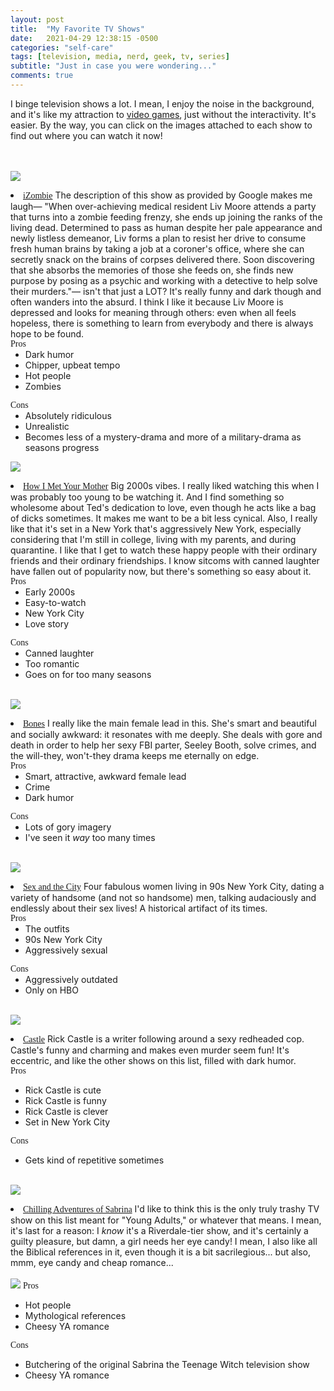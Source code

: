 ```yaml
---
layout: post
title:  "My Favorite TV Shows"
date:   2021-04-29 12:38:15 -0500
categories: "self-care"
tags: [television, media, nerd, geek, tv, series]
subtitle: "Just in case you were wondering..."
comments: true
---
```


I binge television shows a lot. I mean, I enjoy the noise in the background, and it's like my attraction to <a href="https://wiks.wiki/self-care/2020/06/03/video-games-list/">video games</a>, just without the interactivity. It's easier. By the way, you can click on the images attached to each show to find out where you can watch it now!
<!-- more -->
<br><br><a href="https://www.netflix.com/watch/80027159?source=35"><img src="https://pa1.narvii.com/6879/23b6da6d2fb2836ae55c8d1503416a8ce25873f5r1-500-250_hq.gif" style="margin-left: auto; margin-right: auto;"></a>
<li><a href="https://en.wikipedia.org/wiki/IZombie_(TV_series)" target="_blank" style="font-family: gentle; display: initial;">iZombie</a> The description of this show as provided by Google makes me laugh⁠— "When over-achieving medical resident Liv Moore attends a party that turns into a zombie feeding frenzy, she ends up joining the ranks of the living dead. Determined to pass as human despite her pale appearance and newly listless demeanor, Liv forms a plan to resist her drive to consume fresh human brains by taking a job at a coroner's office, where she can secretly snack on the brains of corpses delivered there. Soon discovering that she absorbs the memories of those she feeds on, she finds new purpose by posing as a psychic and working with a detective to help solve their murders."— isn't that just a LOT? It's really funny and dark though and often wanders into the absurd. I think I like it because Liv Moore is depressed and looks for meaning through others: even when all feels hopeless, there is something to learn from everybody and there is always hope to be found.
<br><p style="font-family: gentle; display: initial;">Pros</p><ul><li>Dark humor</li><li>Chipper, upbeat tempo</li><li>Hot people</li><li>Zombies</li></ul><p style="font-family: gentle; display: initial;">Cons</p><ul><li>Absolutely ridiculous</li><li>Unrealistic</li><li>Becomes less of a mystery-drama and more of a military-drama as seasons progress</li></ul></li>

<a href="https://www.hulu.com/series/bc68ac79-3ace-4427-9ec0-5ee6f314d194"><img src="https://corinawrites.files.wordpress.com/2011/11/blog.gif?w=551" style="margin-left: auto; margin-right: auto;"></a>
<li><a href="https://en.wikipedia.org/wiki/How_I_Met_Your_Mother" target="_blank" style="font-family: gentle; display: initial;">How I Met Your Mother</a> Big 2000s vibes. I really liked watching this when I was probably too young to be watching it. And I find something so wholesome about Ted's dedication to love, even though he acts like a bag of dicks sometimes. It makes me want to be a bit less cynical. Also, I really like that it's set in a New York that's aggressively New York, especially considering that I'm still in college, living with my parents, and during quarantine. I like that I get to watch these happy people with their ordinary friends and their ordinary friendships. I know sitcoms with canned laughter have fallen out of popularity now, but there's something so easy about it.
<br><p style="font-family: gentle; display: initial;">Pros</p><ul><li>Early 2000s</li><li>Easy-to-watch</li><li>New York City</li><li>Love story</li></ul><p style="font-family: gentle; display: initial;">Cons</p><ul><li>Canned laughter</li><li>Too romantic</li><li>Goes on for too many seasons</li></ul></li>

<br><a href="https://www.hulu.com/series/08cc467f-2057-4331-825a-1f993c79c862"><img src="https://tv-fanatic-res.cloudinary.com/iu/s--ouLiDywE--/t_slideshow/cs_srgb,f_auto,fl_strip_profile.lossy,q_auto:420/v1562015589/slides/3751/temperance-brennan-bones.gif" style="margin-left: auto; margin-right: auto;"></a>
<li><a href="https://en.wikipedia.org/wiki/Bones_(TV_series)" target="_blank" style="font-family: gentle; display: initial;">Bones</a> I really like the main female lead in this. She's smart and beautiful and socially awkward: it resonates with me deeply. She deals with gore and death in order to help her sexy FBI parter, Seeley Booth, solve crimes, and the will-they, won't-they drama keeps me eternally on edge.
<br><p style="font-family: gentle; display: initial;">Pros</p><ul><li>Smart, attractive, awkward female lead</li><li>Crime</li><li>Dark humor</li></ul><p style="font-family: gentle; display: initial;">Cons</p><ul><li>Lots of gory imagery</li><li>I've seen it <i>way</i> too many times</li></ul>

<br><a href="https://watchsexandthecity.com/stream/sex-and-the-city-1x1/"><img src="https://64.media.tumblr.com/ffc2e3a6b9cb493b6c7ae9d223bccb3f/tumblr_n2zf1nqXcT1tvlpwyo1_500.gifv" style="margin-left: auto; margin-right: auto;"></a>
<li><a href="https://en.wikipedia.org/wiki/Sex_and_the_City" target="_blank" style="font-family: gentle; display: initial;">Sex and the City</a> Four fabulous women living in 90s New York City, dating a variety of handsome (and not so handsome) men, talking audaciously and endlessly about their sex lives! A historical artifact of its times.
<br><p style="font-family: gentle; display: initial;">Pros</p><ul><li>The outfits</li><li>90s New York City</li><li>Aggressively sexual</li></ul><p style="font-family: gentle; display: initial;">Cons</p><ul><li>Aggressively outdated</li><li>Only on HBO</li></ul>

<br><a href="https://watchcastleonline.com/stream/castle-1x1/"><img src="https://media1.tenor.com/images/802d648b6ebbfe351455c3cb5e5f7fc0/tenor.gif" style="margin-left: auto; margin-right: auto;"></a>
<li><a href="https://en.wikipedia.org/wiki/Castle_(TV_series)" target="_blank" style="font-family: gentle; display: initial;">Castle</a> Rick Castle is a writer following around a sexy redheaded cop. Castle's funny and charming and makes even murder seem fun! It's eccentric, and like the other shows on this list, filled with dark humor.</li>
<p style="font-family: gentle; display: initial;">Pros</p><ul><li>Rick Castle is cute</li><li>Rick Castle is funny</li><li>Rick Castle is clever</li><li>Set in New York City</li></ul><p style="font-family: gentle; display: initial;">Cons</p><ul><li>Gets kind of repetitive sometimes</li></ul>

<br><a href="https://www.netflix.com/watch/80223989?source=35"><img src="https://media4.giphy.com/media/6wf70x3Nc1DdobCkNH/giphy.gif?cid=790b7611b8ec9a057454c55172cb8b229a212407d41efd10&rid=giphy.gif&ct=g" style="margin-left: auto; margin-right: auto;"></a>
<li><a href="https://en.wikipedia.org/wiki/Chilling_Adventures_of_Sabrina_(TV_series)" target="_blank" style="font-family: gentle; display: initial;">Chilling Adventures of Sabrina</a> I'd like to think this is the only truly trashy TV show on this list meant for "Young Adults," or whatever that means. I mean, it's last for a reason: I <i>know</i> it's a Riverdale-tier show, and it's certainly a guilty pleasure, but damn, a girl needs her eye candy! I mean, I also like all the Biblical references in it, even though it is a bit sacrilegious... but also, mmm, eye candy and cheap romance...</li><br><img src="https://media.giphy.com/media/Zk9mW5OmXTz9e/giphy.gif" style="max-width: 50%; margin-left: auto; margin-right: auto;">
<p style="font-family: gentle; display: initial;">Pros</p><ul><li>Hot people</li><li>Mythological references</li><li>Cheesy YA romance</li></ul><p style="font-family: gentle; display: initial;">Cons</p><ul><li>Butchering of the original Sabrina the Teenage Witch television show</li><li>Cheesy YA romance</li></ul>
